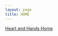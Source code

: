 ```yaml
---
layout: page
title: HOME
---
```


[Heart and Hands Home](https://heartandhandstraining.github.io/main/)
